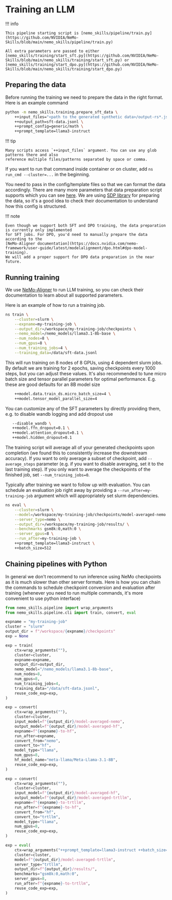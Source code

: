 # Training an LLM

!!! info

    This pipeline starting script is [nemo_skills/pipeline/train.py](https://github.com/NVIDIA/NeMo-Skills/blob/main/nemo_skills/pipeline/train.py)

    All extra parameters are passed to either [nemo_skills/training/start_sft.py](https://github.com/NVIDIA/NeMo-Skills/blob/main/nemo_skills/training/start_sft.py) or [nemo_skills/training/start_dpo.py](https://github.com/NVIDIA/NeMo-Skills/blob/main/nemo_skills/training/start_dpo.py)


## Preparing the data

Before running the training we need to prepare the data in the right format. Here is an example command

```bash
python -m nemo_skills.training.prepare_sft_data \
    ++input_files="<path to the generated synthetic data>/output-rs*.jsonl"> \
    ++output_path=sft-data.jsonl \
    ++prompt_config=generic/math \
    ++prompt_template=llama3-instruct
```

!!! tip

    Many scripts access `++input_files` argument. You can use any glob patterns there and also
    reference multiple files/patterns separated by space or comma.

If you want to run that command inside container or on cluster, add `ns run_cmd --cluster=...` in the beginning.

You need to pass in the config/template files so that we can format the data accordingly. There are many more parameters
that data preparation script supports which you can see
[here](https://github.com/NVIDIA/NeMo-Skills/blob/main/nemo_skills/training/data_preparation_utils/prepare_sft_data.yaml).
We are using [SDP library](https://github.com/NVIDIA/NeMo-speech-data-processor) for preparing the data, so it's
a good idea to check their documentation to understand how this config is structured.

!!! note

    Even though we support both SFT and DPO training, the data preparation is currently only implemented
    for SFT jobs. For DPO, you'd need to manually prepare the data according to the
    [NeMo-Aligner documentation](https://docs.nvidia.com/nemo-framework/user-guide/latest/modelalignment/dpo.html#dpo-model-training).
    We will add a proper support for DPO data preparation in the near future.


## Running training

We use [NeMo-Aligner](https://github.com/NVIDIA/NeMo-Aligner/) to run LLM training,
so you can check their documentation to learn about all supported parameters.

Here is an example of how to run a training job.

```bash
ns train \
    --cluster=slurm \
    --expname=my-training-job \
    --output_dir=/workspace/my-training-job/checkpoints \
    --nemo_model=/nemo_models/llama3.1-8b-base \
    --num_nodes=8 \
    --num_gpus=8 \
    --num_training_jobs=4 \
    --training_data=/data/sft-data.jsonl
```

This will run training on 8 nodes of 8 GPUs, using 4 dependent slurm jobs.
By default we are training for 2 epochs, saving checkpoints every 1000 steps,
but you can adjust these values. It's also recommended to tune micro batch size
and tensor parallel parameters for optimal performance. E.g. these are good
defaults for an 8B model size

```bash
    ++model.data.train_ds.micro_batch_size=4 \
    ++model.tensor_model_parallel_size=4
```

You can customize any of the SFT parameters by directly providing them, e.g.
to disable wandb logging and add dropout use

```bash
   --disable_wandb \
   ++model.ffn_dropout=0.1 \
   ++model.attention_dropout=0.1 \
   ++model.hidden_dropout=0.1
```

The training script will average all of your generated checkpoints upon completion
(we found this to consistently increase the downstream accuracy). If you want to
only average a subset of checkpoint, add `--average_steps` parameter (e.g. if you
want to disable averaging, set it to the last training step). If you only want
to average the checkpoints of the finished job, set `--num_training_jobs=0`.

Typically after training we want to follow up with evaluation. You can schedule
an evaluation job right away by providing a `--run_after=my-training-job` argument
which will appropriately set slurm dependencies.

```bash
ns eval \
    --cluster=slurm \
    --model=/workspace/my-training-job/checkpoints/model-averaged-nemo \
    --server_type=nemo \
    --output_dir=/workspace/my-training-job/results/ \
    --benchmarks gsm8k:0,math:0 \
    --server_gpus=8 \
    --run_after=my-training-job \
    ++prompt_template=llama3-instruct \
    ++batch_size=512
```

## Chaining pipelines with Python

In general we don't recommend to run inference using NeMo checkpoints as it is
much slower than other server formats. Here is how you can chain the commands
to schedule checkpoint conversion and evaluation after training
(whenever you need to run multiple commands, it's more convenient to use python interface)

```python
from nemo_skills.pipeline import wrap_arguments
from nemo_skills.pipeline.cli import train, convert, eval

expname = "my-training-job"
cluster = "slurm"
output_dir = f"/workspace/{expname}/checkpoints"
exp = None

exp = train(
    ctx=wrap_arguments(""),
    cluster=cluster,
    expname=expname,
    output_dir=output_dir,
    nemo_model="/nemo_models/llama3.1-8b-base",
    num_nodes=8,
    num_gpus=8,
    num_training_jobs=4,
    training_data="/data/sft-data.jsonl",
    reuse_code_exp=exp,
)

exp = convert(
    ctx=wrap_arguments(""),
    cluster=cluster,
    input_model=f"{output_dir}/model-averaged-nemo",
    output_model=f"{output_dir}/model-averaged-hf",
    expname=f"{expname}-to-hf",
    run_after=expname,
    convert_from="nemo",
    convert_to="hf",
    model_type="llama",
    num_gpus=8,
    hf_model_name="meta-llama/Meta-Llama-3.1-8B",
    reuse_code_exp=exp,
)

exp = convert(
    ctx=wrap_arguments(""),
    cluster=cluster,
    input_model=f"{output_dir}/model-averaged-hf",
    output_model=f"{output_dir}/model-averaged-trtllm",
    expname=f"{expname}-to-trtllm",
    run_after=f"{expname}-to-hf",
    convert_from="hf",
    convert_to="trtllm",
    model_type="llama",
    num_gpus=8,
    reuse_code_exp=exp,
)

exp = eval(
    ctx=wrap_arguments("++prompt_template=llama3-instruct ++batch_size=512"),
    cluster=cluster,
    model=f"{output_dir}/model-averaged-trtllm",
    server_type="trtllm",
    output_dir=f"{output_dir}/results/",
    benchmarks="gsm8k:0,math:0",
    server_gpus=8,
    run_after=f"{expname}-to-trtllm",
    reuse_code_exp=exp,
)
```
